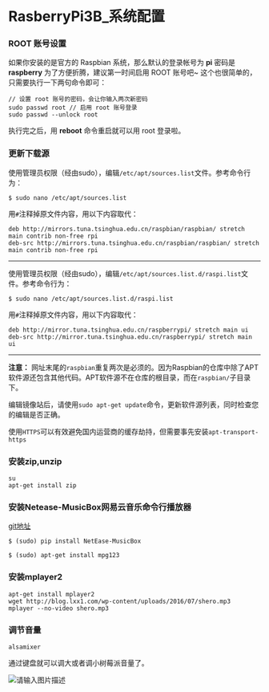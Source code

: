 # RasberryPi3B_系统配置

### ROOT 账号设置

如果你安装的是官方的 Raspbian 系统，那么默认的登录帐号为 **pi** 密码是 **raspberry** 
为了方便折腾，建议第一时间启用 ROOT 账号吧~ 这个也很简单的，只需要执行一下两句命令即可：

```
// 设置 root 账号的密码，会让你输入两次新密码
sudo passwd root // 启用 root 账号登录
sudo passwd --unlock root
```

执行完之后，用 **reboot** 命令重启就可以用 root 登录啦。

### 更新下载源

使用管理员权限（经由sudo），编辑`/etc/apt/sources.list`文件。参考命令行为：

```shell
$ sudo nano /etc/apt/sources.list
```

用`#`注释掉原文件内容，用以下内容取代：

```shell
deb http://mirrors.tuna.tsinghua.edu.cn/raspbian/raspbian/ stretch main contrib non-free rpi
deb-src http://mirrors.tuna.tsinghua.edu.cn/raspbian/raspbian/ stretch main contrib non-free rpi
```

------

使用管理员权限（经由sudo），编辑`/etc/apt/sources.list.d/raspi.list`文件。参考命令行为：

```shell
$ sudo nano /etc/apt/sources.list.d/raspi.list
```

用`#`注释掉原文件内容，用以下内容取代：

```shell
deb http://mirror.tuna.tsinghua.edu.cn/raspberrypi/ stretch main ui
deb-src http://mirror.tuna.tsinghua.edu.cn/raspberrypi/ stretch main ui
```

------

**注意：** 网址末尾的`raspbian`重复两次是必须的。因为Raspbian的仓库中除了APT软件源还包含其他代码。APT软件源不在仓库的根目录，而在`raspbian/`子目录下。

编辑镜像站后，请使用`sudo apt-get update`命令，更新软件源列表，同时检查您的编辑是否正确。

使用`HTTPS`可以有效避免国内运营商的缓存劫持，但需要事先安装`apt-transport-https`

### 安装zip,unzip

```shell
su
apt-get install zip
```



### 安装Netease-MusicBox网易云音乐命令行播放器

[git地址](https://github.com/darknessomi/musicbox)

```shell
$ (sudo) pip install NetEase-MusicBox

$ (sudo) apt-get install mpg123
```

### 安装mplayer2

```shell
apt-get install mplayer2
wget http://blog.lxx1.com/wp-content/uploads/2016/07/shero.mp3
mplayer --no-video shero.mp3

```

### 调节音量

```
alsamixer
```

通过键盘就可以调大或者调小树莓派音量了。

![请输入图片描述](http://images.ncnynl.com/rpi/2016/rpi-audio-alsamixer.png)




